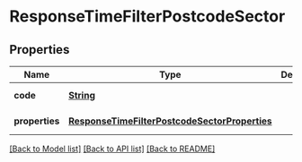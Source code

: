 # ResponseTimeFilterPostcodeSector
## Properties

Name | Type | Description | Notes
------------ | ------------- | ------------- | -------------
**code** | [**String**](String.md) |  | [default to null]
**properties** | [**ResponseTimeFilterPostcodeSectorProperties**](ResponseTimeFilterPostcodeSectorProperties.md) |  | [default to null]

[[Back to Model list]](../README.md#documentation-for-models) [[Back to API list]](../README.md#documentation-for-api-endpoints) [[Back to README]](../README.md)

